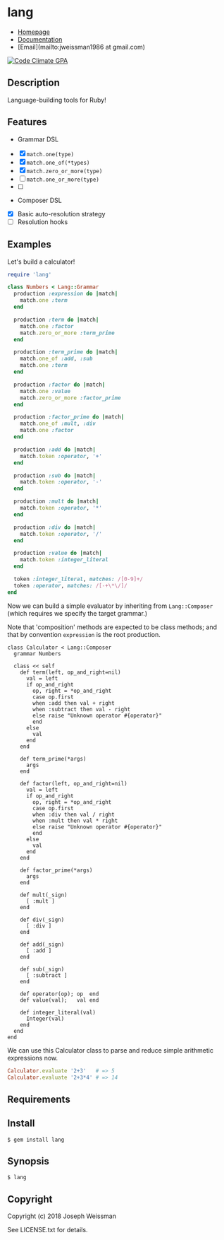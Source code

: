 # lang

* [Homepage](https://rubygems.org/gems/lang)
* [Documentation](http://rubydoc.info/gems/lang/frames)
* [Email](mailto:jweissman1986 at gmail.com)

[![Code Climate GPA](https://codeclimate.com/github//lang/badges/gpa.svg)](https://codeclimate.com/github//lang)

## Description

Language-building tools for Ruby!

## Features

 - Grammar DSL
 - [x] `match.one(type)`
 - [x] `match.one_of(*types)`
 - [x] `match.zero_or_more(type)`
 - [ ] `match.one_or_more(type)`
 - [ ]
 - Composer DSL
 - [x] Basic auto-resolution strategy
 - [ ] Resolution hooks

## Examples

Let's build a calculator!

```ruby
require 'lang'

class Numbers < Lang::Grammar
  production :expression do |match|
    match.one :term
  end

  production :term do |match|
    match.one :factor
    match.zero_or_more :term_prime
  end

  production :term_prime do |match|
    match.one_of :add, :sub
    match.one :term
  end

  production :factor do |match|
    match.one :value
    match.zero_or_more :factor_prime
  end

  production :factor_prime do |match|
    match.one_of :mult, :div
    match.one :factor
  end

  production :add do |match|
    match.token :operator, '+'
  end

  production :sub do |match|
    match.token :operator, '-'
  end

  production :mult do |match|
    match.token :operator, '*'
  end

  production :div do |match|
    match.token :operator, '/'
  end

  production :value do |match|
    match.token :integer_literal
  end

  token :integer_literal, matches: /[0-9]+/
  token :operator, matches: /[-+\*\/]/
end
```

Now we can build a simple evaluator by inheriting from `Lang::Composer` (which requires we specify the target grammar.)

Note that 'composition' methods are expected to be class methods; and that by convention `expression` is the root production.

```
class Calculator < Lang::Composer
  grammar Numbers

  class << self
    def term(left, op_and_right=nil)
      val = left
      if op_and_right
        op, right = *op_and_right
        case op.first
        when :add then val + right
        when :subtract then val - right
        else raise "Unknown operator #{operator}"
        end
      else
        val
      end
    end

    def term_prime(*args)
      args
    end

    def factor(left, op_and_right=nil)
      val = left
      if op_and_right
        op, right = *op_and_right
        case op.first
        when :div then val / right
        when :mult then val * right
        else raise "Unknown operator #{operator}"
        end
      else
        val
      end
    end

    def factor_prime(*args)
      args
    end

    def mult(_sign)
      [ :mult ]
    end

    def div(_sign)
      [ :div ]
    end

    def add(_sign)
      [ :add ]
    end

    def sub(_sign)
      [ :subtract ]
    end

    def operator(op); op  end
    def value(val);   val end

    def integer_literal(val)
      Integer(val)
    end
  end
end
```

We can use this Calculator class to parse and reduce simple arithmetic expressions now.

```ruby
Calculator.evaluate '2+3'   # => 5
Calculator.evaluate '2+3*4' # => 14
```

## Requirements

## Install

    $ gem install lang

## Synopsis

    $ lang

## Copyright

Copyright (c) 2018 Joseph Weissman

See LICENSE.txt for details.
